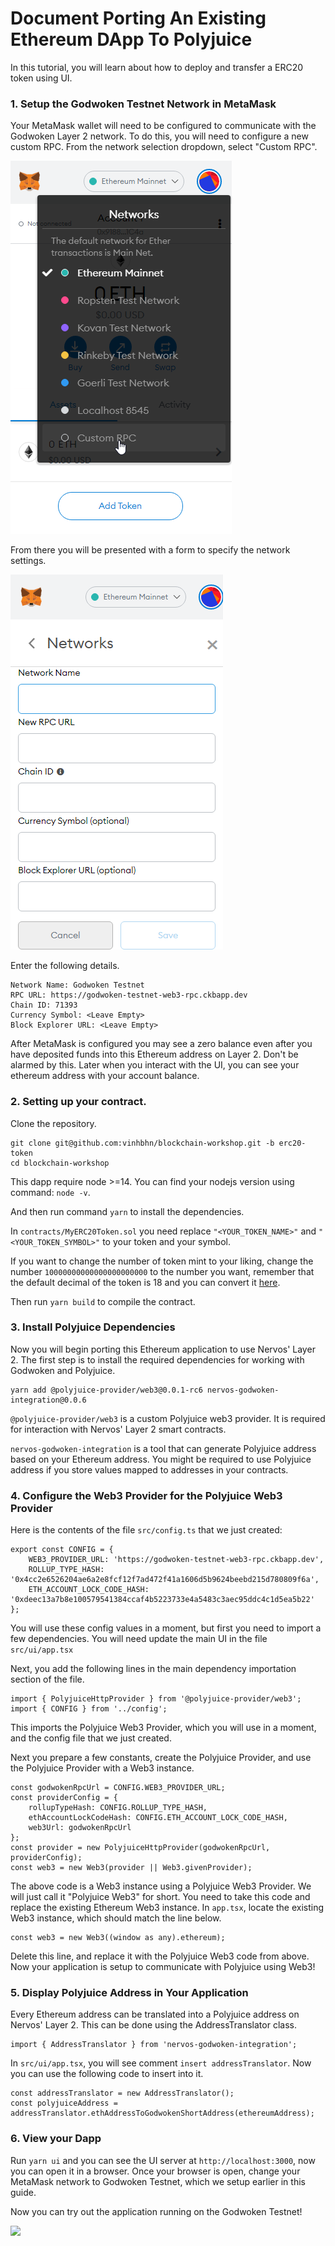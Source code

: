 # Document Porting An Existing Ethereum DApp To Polyjuice

In this tutorial, you will learn about how to deploy and transfer a ERC20 token using UI.

### 1. Setup the Godwoken Testnet Network in MetaMask

Your MetaMask wallet will need to be configured to communicate with the Godwoken Layer 2 network. To do this, you will need to configure a new custom RPC. From the network selection dropdown, select "Custom RPC".

![](./metamask-network-menu.png)

From there you will be presented with a form to specify the network settings.

![](./metamask-networks.png)

Enter the following details.

```
Network Name: Godwoken Testnet
RPC URL: https://godwoken-testnet-web3-rpc.ckbapp.dev
Chain ID: 71393
Currency Symbol: <Leave Empty>
Block Explorer URL: <Leave Empty>
```

After MetaMask is configured you may see a zero balance even after you have deposited funds into this Ethereum address on Layer 2. Don't be alarmed by this. Later when you interact with the UI, you can see your ethereum address with your account balance.

### 2. Setting up your contract.

Clone the repository.

```
git clone git@github.com:vinhbhn/blockchain-workshop.git -b erc20-token
cd blockchain-workshop
```

This dapp require node >=14. You can find your nodejs version using command:
```node -v```.

And then run command ```yarn``` to install the dependencies.

In ```contracts/MyERC20Token.sol``` you need replace ```"<YOUR_TOKEN_NAME>"``` and ```"<YOUR_TOKEN_SYMBOL>"``` to your token and your symbol.

If you want to change the number of token mint to your liking, change the number ```10000000000000000000000``` to the number you want, remember that the default decimal of the token is 18 and you can convert it [here](https://eth-converter.com/).

Then run ```yarn build``` to compile the contract.

### 3. Install Polyjuice Dependencies
Now you will begin porting this Ethereum application to use Nervos' Layer 2. The first step is to install the required dependencies for working with Godwoken and Polyjuice.

```
yarn add @polyjuice-provider/web3@0.0.1-rc6 nervos-godwoken-integration@0.0.6
```

```@polyjuice-provider/web3``` is a custom Polyjuice web3 provider. It is required for interaction with Nervos' Layer 2 smart contracts.

```nervos-godwoken-integration``` is a tool that can generate Polyjuice address based on your Ethereum address. You might be required to use Polyjuice address if you store values mapped to addresses in your contracts.

### 4. Configure the Web3 Provider for the Polyjuice Web3 Provider

Here is the contents of the file ```src/config.ts``` that we just created:

```
export const CONFIG = {
    WEB3_PROVIDER_URL: 'https://godwoken-testnet-web3-rpc.ckbapp.dev',
    ROLLUP_TYPE_HASH: '0x4cc2e6526204ae6a2e8fcf12f7ad472f41a1606d5b9624beebd215d780809f6a',
    ETH_ACCOUNT_LOCK_CODE_HASH: '0xdeec13a7b8e100579541384ccaf4b5223733e4a5483c3aec95ddc4c1d5ea5b22'
};
```

You will use these config values in a moment, but first you need to import a few dependencies. You will need update the main UI in the file ```src/ui/app.tsx```

Next, you add the following lines in the main dependency importation section of the file.

```
import { PolyjuiceHttpProvider } from '@polyjuice-provider/web3';
import { CONFIG } from '../config';
```

This imports the Polyjuice Web3 Provider, which you will use in a moment, and the config file that we just created.

Next you prepare a few constants, create the Polyjuice Provider, and use the Polyjuice Provider with a Web3 instance.

```
const godwokenRpcUrl = CONFIG.WEB3_PROVIDER_URL;
const providerConfig = {
    rollupTypeHash: CONFIG.ROLLUP_TYPE_HASH,
    ethAccountLockCodeHash: CONFIG.ETH_ACCOUNT_LOCK_CODE_HASH,
    web3Url: godwokenRpcUrl
};
const provider = new PolyjuiceHttpProvider(godwokenRpcUrl, providerConfig);
const web3 = new Web3(provider || Web3.givenProvider);
```

The above code is a Web3 instance using a Polyjuice Web3 Provider. We will just call it "Polyjuice Web3" for short. You need to take this code and replace the existing Ethereum Web3 instance. In ```app.tsx```, locate the existing Web3 instance, which should match the line below.

```
const web3 = new Web3((window as any).ethereum);
```

Delete this line, and replace it with the Polyjuice Web3 code from above. Now your application is setup to communicate with Polyjuice using Web3!

### 5. Display Polyjuice Address in Your Application

Every Ethereum address can be translated into a Polyjuice address on Nervos' Layer 2. This can be done using the AddressTranslator class.

```
import { AddressTranslator } from 'nervos-godwoken-integration';
```

In ```src/ui/app.tsx```, you will see comment ```insert addressTranslator```. Now you can use the following code to insert into it.

```
const addressTranslator = new AddressTranslator();
const polyjuiceAddress = addressTranslator.ethAddressToGodwokenShortAddress(ethereumAddress);
```

### 6. View your Dapp

Run ```yarn ui``` and you can see the UI server at ```http://localhost:3000```, now you can open it in a browser. Once your browser is open, change your MetaMask network to Godwoken Testnet, which we setup earlier in this guide.

Now you can try out the application running on the Godwoken Testnet!

![](./completed-dapp.png)

